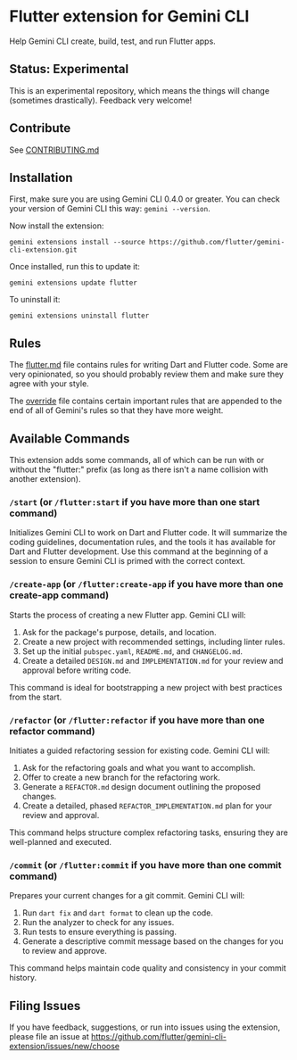 # Flutter extension for Gemini CLI

Help Gemini CLI create, build, test, and run Flutter apps.

## Status: Experimental

This is an experimental repository, which means the things will change
(sometimes drastically). Feedback very welcome!

## Contribute

See [CONTRIBUTING.md](CONTRIBUTING.md)

## Installation

First, make sure you are using Gemini CLI 0.4.0 or greater. You can check your
version of Gemini CLI this way: `gemini --version`.

Now install the extension:

```shell-command
gemini extensions install --source https://github.com/flutter/gemini-cli-extension.git
```

Once installed, run this to update it:

```shell-command
gemini extensions update flutter
```

To uninstall it:

```shell-command
gemini extensions uninstall flutter
```

## Rules

The [flutter.md](./flutter.md) file contains rules for writing Dart and Flutter
code. Some are very opinionated, so you should probably review them and make
sure they agree with your style.

The [override](./override) file contains certain important rules that are
appended to the end of all of Gemini's rules so that they have more weight.

## Available Commands

This extension adds some commands, all of which can be run with or without the
"flutter:" prefix (as long as there isn't a name collision with another
extension).

### `/start` (or `/flutter:start` if you have more than one start command)

Initializes Gemini CLI to work on Dart and Flutter code. It will summarize the
coding guidelines, documentation rules, and the tools it has available for
Dart and Flutter
development. Use this command at the beginning of a session to ensure Gemini CLI
is primed with the correct context.

### `/create-app` (or `/flutter:create-app` if you have more than one create-app command)

Starts the process of creating a new Flutter app. Gemini CLI will:

1. Ask for the package's purpose, details, and location.
2. Create a new project with recommended settings, including linter rules.
3. Set up the initial `pubspec.yaml`, `README.md`, and `CHANGELOG.md`.
4. Create a detailed `DESIGN.md` and `IMPLEMENTATION.md` for your review and
   approval before writing code.

This command is ideal for bootstrapping a new project with best practices from
the start.

### `/refactor` (or `/flutter:refactor` if you have more than one refactor command)

Initiates a guided refactoring session for existing code. Gemini CLI will:

1. Ask for the refactoring goals and what you want to accomplish.
2. Offer to create a new branch for the refactoring work.
3. Generate a `REFACTOR.md` design document outlining the proposed changes.
4. Create a detailed, phased `REFACTOR_IMPLEMENTATION.md` plan for your review
   and approval.

This command helps structure complex refactoring tasks, ensuring they are
well-planned and executed.

### `/commit` (or `/flutter:commit` if you have more than one commit command)

Prepares your current changes for a git commit. Gemini CLI will:

1. Run `dart fix` and `dart format` to clean up the code.
2. Run the analyzer to check for any issues.
3. Run tests to ensure everything is passing.
4. Generate a descriptive commit message based on the changes for you to review
   and approve.

This command helps maintain code quality and consistency in your commit history.

## Filing Issues

If you have feedback, suggestions, or run into issues using the extension,
please file an issue at
https://github.com/flutter/gemini-cli-extension/issues/new/choose
